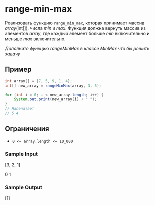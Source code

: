 # range-min-max
Реализовать функцию ```range_min_max```, которая принимает массив _array_(int[]), числа _min_ и _max_. Функция должна вернуть массив из элементов _array_, где каждый элемент больше _min_ включительно и меньше _max_ включительно.

_Дополните функцию rangeMinMax в классе MinMax что бы решить задачу_

## Пример
```java
int array[] = {7, 5, 9, 1, 4};
int[] new_array = rangeMinMax(array, 3, 5);

for (int i = 0; i < new_array.length; i++) {   
    System.out.print(new_array[i] + " ");
}
// Напечатает
// 5 4 
```

## Ограничения
* ```0 <= array.length <= 10_000```

### Sample Input
[3, 2, 1]

0 1

### Sample Output
[1]